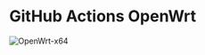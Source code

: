 # GitHub Actions OpenWrt
![OpenWrt-x64](https://github.com/github-xihe/Action-Openwrt/workflows/OpenWrt-x64/badge.svg)
